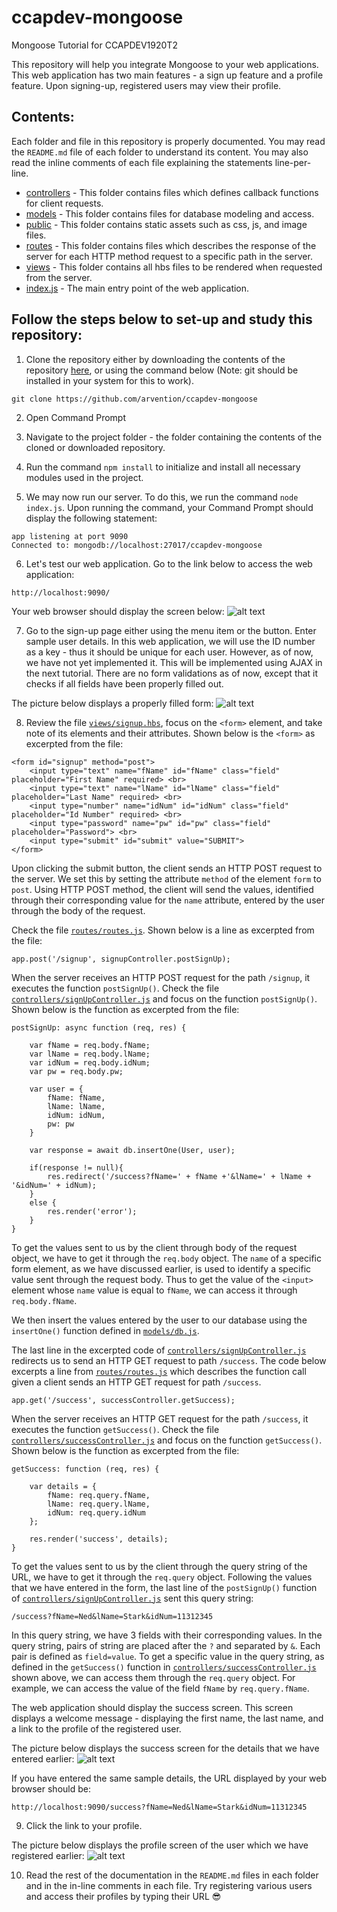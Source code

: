 # ccapdev-mongoose
Mongoose Tutorial for CCAPDEV1920T2

This repository will help you integrate Mongoose to your web applications. This web application has two main features - a sign up feature and a profile feature. Upon signing-up, registered users may view their profile.

## Contents:

Each folder and file in this repository is properly documented. You may read the `README.md` file of each folder to understand its content. You may also read the inline comments of each file explaining the statements line-per-line.

- [controllers](https://github.com/arvention/ccapdev-mongoose/tree/master/controllers) - This folder contains files which defines callback functions for client requests.
- [models](https://github.com/arvention/ccapdev-mongoose/tree/master/models) - This folder contains files for database modeling and access.
- [public](https://github.com/arvention/ccapdev-mongoose/tree/master/public) - This folder contains static assets such as css, js, and image files.
- [routes](https://github.com/arvention/ccapdev-mongoose/tree/master/routes) - This folder contains files which describes the response of the server for each HTTP method request to a specific path in the server.
- [views](https://github.com/arvention/ccapdev-mongoose/tree/master/views) - This folder contains all hbs files to be rendered when requested from the server.
- [index.js](https://github.com/arvention/ccapdev-mongoose/blob/master/index.js) - The main entry point of the web application.

## Follow the steps below to set-up and study this repository:
1. Clone the repository either by downloading the contents of the repository [here](https://github.com/arvention/ccapdev-mongoose/archive/master.zip), or using the command below (Note: git should be installed in your system for this to work).
```
git clone https://github.com/arvention/ccapdev-mongoose
```
2. Open Command Prompt
3. Navigate to the project folder - the folder containing the contents of the cloned or downloaded repository.
4. Run the command `npm install` to initialize and install all necessary modules used in the project.

5. We may now run our server. To do this, we run the command `node index.js`. Upon running the command, your Command Prompt should display the following statement:
```
app listening at port 9090
Connected to: mongodb://localhost:27017/ccapdev-mongoose
```

6. Let's test our web application. Go to the link below to access the web application:
```
http://localhost:9090/
```

Your web browser should display the screen below:
![alt text](https://github.com/arvention/ccapdev-mongoose/blob/master/index.png "Index Page")

7. Go to the sign-up page either using the menu item or the button. Enter sample user details. In this web application, we will use the ID number as a key - thus it should be unique for each user. However, as of now, we have not yet implemented it. This will be implemented using AJAX in the next tutorial. There are no form validations as of now, except that it checks if all fields have been properly filled out.

The picture below displays a properly filled form:
![alt text](https://github.com/arvention/ccapdev-mongoose/blob/master/signup.png "Sign-up Page")

8. Review the file [`views/signup.hbs`](https://github.com/arvention/ccapdev-mongoose/blob/master/views/signup.hbs), focus on the `<form>` element, and take note of its elements and their attributes. Shown below is the `<form>` as excerpted from the file:

```
<form id="signup" method="post">
    <input type="text" name="fName" id="fName" class="field" placeholder="First Name" required> <br>
    <input type="text" name="lName" id="lName" class="field" placeholder="Last Name" required> <br>
    <input type="number" name="idNum" id="idNum" class="field" placeholder="Id Number" required> <br>
    <input type="password" name="pw" id="pw" class="field" placeholder="Password"> <br>
    <input type="submit" id="submit" value="SUBMIT">
</form>
```

Upon clicking the submit button, the client sends an HTTP POST request to the server. We set this by setting the attribute `method` of the element `form` to `post`. Using HTTP POST method, the client will send the values, identified through their corresponding value for the `name` attribute, entered by the user through the body of the request.

Check the file [`routes/routes.js`](https://github.com/arvention/ccapdev-mongoose/blob/master/routes/routes.js). Shown below is a line as excerpted from the file:

```
app.post('/signup', signupController.postSignUp);
```

When the server receives an HTTP POST request for the path `/signup`, it executes the function `postSignUp()`. Check the file [`controllers/signUpController.js`](https://github.com/arvention/ccapdev-mongoose/blob/master/controllers/signUpController.js) and focus on the function `postSignUp()`. Shown below is the function as excerpted from the file:

```
postSignUp: async function (req, res) {

    var fName = req.body.fName;
    var lName = req.body.lName;
    var idNum = req.body.idNum;
    var pw = req.body.pw;

    var user = {
        fName: fName,
        lName: lName,
        idNum: idNum,
        pw: pw
    }

    var response = await db.insertOne(User, user);

    if(response != null){
        res.redirect('/success?fName=' + fName +'&lName=' + lName + '&idNum=' + idNum);
    }
    else {
        res.render('error');
    }
}
```

To get the values sent to us by the client through body of the request object, we have to get it through the `req.body` object. The `name` of a specific form element, as we have discussed earlier, is used to identify a specific value sent through the request body. Thus to get the value of the `<input>` element whose `name` value is equal to `fName`, we can access it through `req.body.fName`.

We then insert the values entered by the user to our database using the `insertOne()` function defined in [`models/db.js`](https://github.com/arvention/ccapdev-mongoose/blob/master/models/db.js).

The last line in the excerpted code of [`controllers/signUpController.js`](https://github.com/arvention/ccapdev-mongoose/blob/master/controllers/signUpController.js) redirects us to send an HTTP GET request to path `/success`. The code below excerpts a line from [`routes/routes.js`](https://github.com/arvention/ccapdev-mongoose/blob/master/routes/routes.js) which describes the function call given a client sends an HTTP GET request for path `/success`.

```
app.get('/success', successController.getSuccess);
```

When the server receives an HTTP GET request for the path `/success`, it executes the function `getSuccess()`. Check the file [`controllers/successController.js`](https://github.com/arvention/ccapdev-mongoose/blob/master/controllers/successController.js) and focus on the function `getSuccess()`. Shown below is the function as excerpted from the file:

```
getSuccess: function (req, res) {

    var details = {
        fName: req.query.fName,
        lName: req.query.lName,
        idNum: req.query.idNum
    };

    res.render('success', details);
}
```

To get the values sent to us by the client through the query string of the URL, we have to get it through the `req.query` object. Following the values that we have entered in the form, the last line of the `postSignUp()` function of [`controllers/signUpController.js`](https://github.com/arvention/ccapdev-mongoose/blob/master/controllers/signUpController.js) sent this query string:

```
/success?fName=Ned&lName=Stark&idNum=11312345
```

In this query string, we have 3 fields with their corresponding values. In the query string, pairs of string are placed after the `?` and separated by `&`. Each pair is defined as `field=value`. To get a specific value in the query string, as defined in the `getSuccess()` function in [`controllers/successController.js`](https://github.com/arvention/ccapdev-mongoose/blob/master/controllers/successController.js) shown above, we can access them through the `req.query` object. For example, we can access the value of the field `fName` by `req.query.fName`.

The web application should display the success screen. This screen displays a welcome message - displaying the first name, the last name, and a link to the profile of the registered user.

The picture below displays the success screen for the details that we have entered earlier:
![alt text](https://github.com/arvention/ccapdev-mongoose/blob/master/success.png "Success Page")

If you have entered the same sample details, the URL displayed by your web browser should be:
```
http://localhost:9090/success?fName=Ned&lName=Stark&idNum=11312345
```
9. Click the link to your profile.

The picture below displays the profile screen of the user which we have registered earlier:
![alt text](https://github.com/arvention/ccapdev-mongoose/blob/master/profile.png "Success Page")

10. Read the rest of the documentation in the `README.md` files in each folder and in the in-line comments in each file. Try registering various users and access their profiles by typing their URL :sunglasses:
